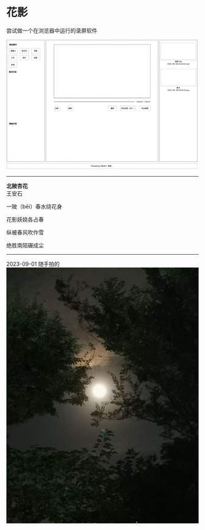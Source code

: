 # 花影

尝试做一个在浏览器中运行的录屏软件

![wireframe](wireframe.png)

---

**北陂杏花**  
王安石

一陂（bēi）春水绕花身

花影妖娆各占春

纵被春风吹作雪

绝胜南陌碾成尘

---

2023-09-01 随手拍的  
![bloom-shadow](./bloom-shadow.jpg)  
